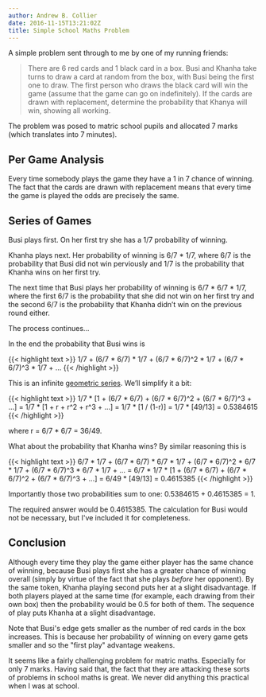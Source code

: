 ```yaml
---
author: Andrew B. Collier
date: 2016-11-15T13:21:02Z
title: Simple School Maths Problem
---
```


A simple problem sent through to me by one of my running friends:

> There are 6 red cards and 1 black card in a box. Busi and Khanha take turns to draw a card at random from the box, with Busi being the first one to draw. The first person who draws the black card will win the game (assume that the game can go on indefinitely). If the cards are drawn with replacement, determine the probability that Khanya will win, showing all working. 

The problem was posed to matric school pupils and allocated 7 marks (which translates into 7 minutes).

## Per Game Analysis

Every time somebody plays the game they have a 1 in 7 chance of winning. The fact that the cards are drawn with replacement means that every time the game is played the odds are precisely the same.

## Series of Games

Busi plays first. On her first try she has a 1/7 probability of winning.

Khanha plays next. Her probability of winning is 6/7 * 1/7, where 6/7 is the probability that Busi did not win perviously and 1/7 is the probability that Khanha wins on her first try.

The next time that Busi plays her probability of winning is 6/7 * 6/7 * 1/7, where the first 6/7 is the probability that she did not win on her first try and the second 6/7 is the probability that Khanha didn’t win on the previous round either.

The process continues…

In the end the probability that Busi wins is
  
{{< highlight text >}}
1/7 + (6/7 * 6/7) * 1/7 + (6/7 * 6/7)^2 * 1/7 + (6/7 * 6/7)^3 * 1/7 + …
{{< /highlight >}}
  
This is an infinite [geometric series](https://en.wikipedia.org/wiki/Geometric_series). We’ll simplify it a bit:
  
{{< highlight text >}}
1/7 * [1 + (6/7 * 6/7) + (6/7 * 6/7)^2 + (6/7 * 6/7)^3 + …]
= 1/7 * [1 + r + r^2 + r^3 + …]
= 1/7 * [1 / (1-r)]
= 1/7 * [49/13]
= 0.5384615
{{< /highlight >}}
  
where r = 6/7 * 6/7 = 36/49.

What about the probability that Khanha wins? By similar reasoning this is
  
{{< highlight text >}}
6/7 * 1/7 + (6/7 * 6/7) * 6/7 * 1/7 + (6/7 * 6/7)^2 * 6/7 * 1/7 + (6/7 * 6/7)^3 * 6/7 * 1/7 + …
= 6/7 * 1/7 * [1 + (6/7 * 6/7) + (6/7 * 6/7)^2 + (6/7 * 6/7)^3 + …]
= 6/49 * [49/13]
= 0.4615385
{{< /highlight >}}

Importantly those two probabilities sum to one: 0.5384615 + 0.4615385 = 1.

The required answer would be 0.4615385. The calculation for Busi would not be necessary, but I've included it for completeness.

## Conclusion

Although every time they play the game either player has the same chance of winning, because Busi plays first she has a greater chance of winning overall (simply by virtue of the fact that she plays _before_ her opponent). By the same token, Khanha playing second puts her at a slight disadvantage. If both players played at the same time (for example, each drawing from their own box) then the probability would be 0.5 for both of them. The sequence of play puts Khanha at a slight disadvantage.

Note that Busi's edge gets smaller as the number of red cards in the box increases. This is because her probability of winning on every game gets smaller and so the "first play" advantage weakens.

It seems like a fairly challenging problem for matric maths. Especially for only 7 marks. Having said that, the fact that they are attacking these sorts of problems in school maths is great. We never did anything this practical when I was at school.
